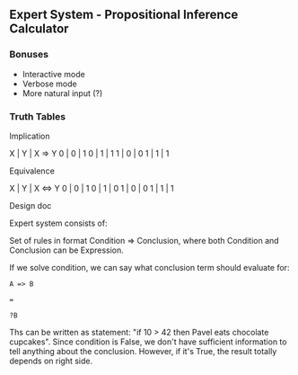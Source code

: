 ## Expert System - Propositional Inference Calculator

### Bonuses

* Interactive mode
* Verbose mode
* More natural input (?)

### Truth Tables

Implication

X | Y | X => Y
0 | 0 | 1
0 | 1 | 1
1 | 0 | 0
1 | 1 | 1

Equivalence

X | Y | X <=> Y
0 | 0 | 1
0 | 1 | 0
1 | 0 | 0
1 | 1 | 1

Design doc

Expert system consists of:

Set of rules in format Condition => Conclusion, where both Condition and Conclusion can be Expression.

If we solve condition, we can say what conclusion term should evaluate for:

```
A => B

=

?B
```

Ths can be written as statement: "if 10 > 42 then Pavel eats chocolate cupcakes".
Since condition is False, we don't have sufficient information to tell anything about the conclusion. However, if it's True, the result totally depends on right side.
